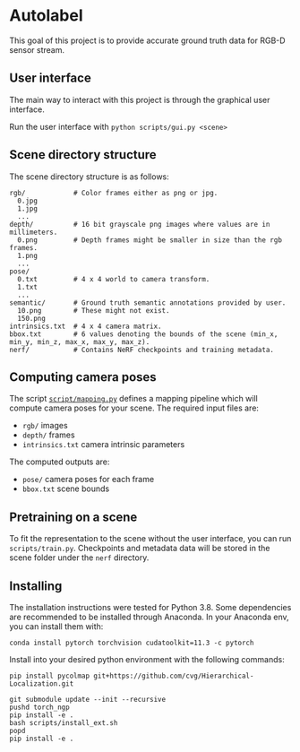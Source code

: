 # Autolabel

This goal of this project is to provide accurate ground truth data for RGB-D sensor stream.

## User interface

The main way to interact with this project is through the graphical user interface.

Run the user interface with `python scripts/gui.py <scene>`

## Scene directory structure

The scene directory structure is as follows:
```
rgb/            # Color frames either as png or jpg.
  0.jpg
  1.jpg
  ...
depth/          # 16 bit grayscale png images where values are in millimeters.
  0.png         # Depth frames might be smaller in size than the rgb frames.
  1.png
  ...
pose/
  0.txt         # 4 x 4 world to camera transform.
  1.txt
  ...
semantic/       # Ground truth semantic annotations provided by user.
  10.png        # These might not exist.
  150.png
intrinsics.txt  # 4 x 4 camera matrix.
bbox.txt        # 6 values denoting the bounds of the scene (min_x, min_y, min_z, max_x, max_y, max_z).
nerf/           # Contains NeRF checkpoints and training metadata.
```

## Computing camera poses

The script [`script/mapping.py`](script/mapping.py) defines a mapping pipeline which will compute camera poses for your scene. The required input files are:
- `rgb/` images
- `depth/` frames
- `intrinsics.txt` camera intrinsic parameters

The computed outputs are:
- `pose/` camera poses for each frame
- `bbox.txt` scene bounds


## Pretraining on a scene

To fit the representation to the scene without the user interface, you can run `scripts/train.py`. Checkpoints and metadata data will be stored in the scene folder under the `nerf` directory.

## Installing

The installation instructions were tested for Python 3.8. 
Some dependencies are recommended to be installed through Anaconda. In your Anaconda env, you can install them with:
```
conda install pytorch torchvision cudatoolkit=11.3 -c pytorch
```

Install into your desired python environment with the following commands:
```
pip install pycolmap git+https://github.com/cvg/Hierarchical-Localization.git

git submodule update --init --recursive
pushd torch_ngp
pip install -e .
bash scripts/install_ext.sh
popd
pip install -e .
```



